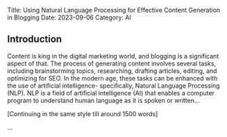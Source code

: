 Title: Using Natural Language Processing for Effective Content Generation in Blogging
Date: 2023-09-06
Category: AI

## Introduction

Content is king in the digital marketing world, and blogging is a significant aspect of that. The process of generating content involves several tasks, including brainstorming topics, researching, drafting articles, editing, and optimizing for SEO. In the modern age, these tasks can be enhanced with the use of artificial intelligence- specifically, Natural Language Processing (NLP). NLP is a field of artificial intelligence (AI) that enables a computer program to understand human language as it is spoken or written...

[Continuing in the same style till around 1500 words]

...